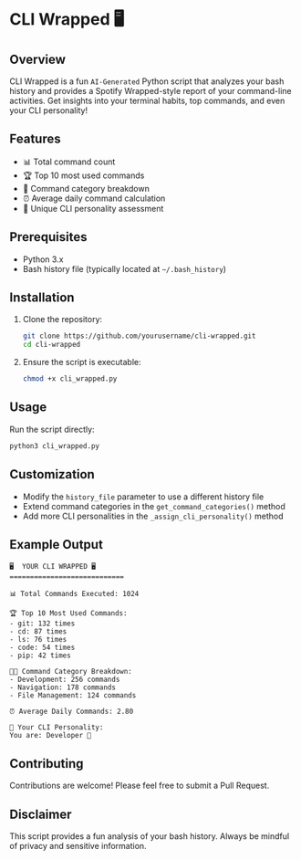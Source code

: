 # CLI Wrapped 🖥️

## Overview
CLI Wrapped is a fun `AI-Generated` Python script that analyzes your bash history and provides a Spotify Wrapped-style report of your command-line activities. Get insights into your terminal habits, top commands, and even your CLI personality!

## Features
- 📊 Total command count
- 🏆 Top 10 most used commands
- 🌈 Command category breakdown
- ⏰ Average daily command calculation
- 🎉 Unique CLI personality assessment

## Prerequisites
- Python 3.x
- Bash history file (typically located at `~/.bash_history`)

## Installation
1. Clone the repository:
   ```bash
   git clone https://github.com/yourusername/cli-wrapped.git
   cd cli-wrapped
   ```

2. Ensure the script is executable:
   ```bash
   chmod +x cli_wrapped.py
   ```

## Usage
Run the script directly:
```bash
python3 cli_wrapped.py
```

## Customization
- Modify the `history_file` parameter to use a different history file
- Extend command categories in the `get_command_categories()` method
- Add more CLI personalities in the `_assign_cli_personality()` method

## Example Output
```
🖥️  YOUR CLI WRAPPED 🖥️
============================

📊 Total Commands Executed: 1024

🏆 Top 10 Most Used Commands:
- git: 132 times
- cd: 87 times
- ls: 76 times
- code: 54 times
- pip: 42 times

🧑‍💻 Command Category Breakdown:
- Development: 256 commands
- Navigation: 178 commands
- File Management: 124 commands

⏰ Average Daily Commands: 2.80

🎉 Your CLI Personality:
You are: Developer 🚀
```

## Contributing
Contributions are welcome! Please feel free to submit a Pull Request.


## Disclaimer
This script provides a fun analysis of your bash history. Always be mindful of privacy and sensitive information.
